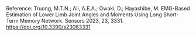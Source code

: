 Reference: Truong, M.T.N.; Ali, A.E.A.; Owaki, D.; Hayashibe, M. EMG-Based Estimation of Lower Limb Joint Angles and Moments Using Long Short-Term Memory Network. Sensors 2023, 23, 3331. https://doi.org/10.3390/s23063331

